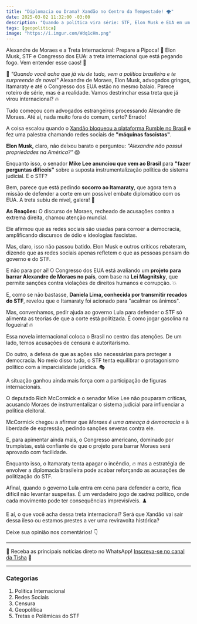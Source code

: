 ```yaml
---
title: "Diplomacia ou Drama? Xandão no Centro da Tempestade! 🌪️"
date: 2025-03-02 11:32:00 -03:00
description: "Quando a política vira série: STF, Elon Musk e EUA em um só enredo. Prepare-se para o drama internacional que ninguém previu! 🔥"
tags: [geopolitica]
image: "https://i.imgur.com/Wdq1cHm.png"
---
```


Alexandre de Moraes e a Treta Internacional: Prepare a Pipoca! 🍿
Elon Musk, STF e Congresso dos EUA: a treta internacional que está pegando fogo. Vem entender esse caos! 🚀


🚨 *"Quando você acha que já viu de tudo, vem a política brasileira e te surpreende de novo!"* Alexandre de Moraes, Elon Musk, advogados gringos, Itamaraty e até o Congresso dos EUA estão no mesmo balaio. Parece roteiro de série, mas é a realidade. Vamos destrinchar essa treta que já virou internacional? 🔥


Tudo começou com advogados estrangeiros processando Alexandre de Moraes. Até aí, nada muito fora do comum, certo? Errado! 

A coisa escalou quando o [Xandão bloqueou a plataforma Rumble no Brasil](./xandao-bloqueia-rede-social-de-novo) e fez uma palestra chamando redes sociais de **"máquinas fascistas"**. 

**Elon Musk,** claro, não deixou barato e perguntou: *"Alexandre não possui propriedades na América?"* 😱

Enquanto isso, o senador **Mike Lee anunciou que vem ao Brasil** para **"fazer perguntas difíceis"** sobre a suposta instrumentalização política do sistema judicial. E o STF? 

Bem, parece que está pedindo **socorro ao Itamaraty**, que agora tem a missão de defender a corte em um possível embate diplomático com os EUA. A treta subiu de nível, galera! 🚀

**As Reações:**
O discurso de Moraes, recheado de acusações contra a extrema direita, chamou atenção mundial. 

Ele afirmou que as redes sociais são usadas para corroer a democracia, amplificando discursos de ódio e ideologias fascistas. 

Mas, claro, isso não passou batido. Elon Musk e outros críticos rebateram, dizendo que as redes sociais apenas refletem o que as pessoas pensam do governo e do STF. 

E não para por aí! O Congresso dos EUA está avaliando um **projeto para barrar Alexandre de Moraes no país**, com base na **Lei Magnitsky**, que permite sanções contra violações de direitos humanos e corrupção. 💥

E, como se não bastasse, **Daniela Lima, conhecida por transmitir recados do STF**, revelou que o Itamaraty foi acionado para "acalmar os ânimos". 

Mas, convenhamos, pedir ajuda ao governo Lula para defender o STF só alimenta as teorias de que a corte está politizada. É como jogar gasolina na fogueira! 🔥


Essa novela internacional coloca o Brasil no centro das atenções. De um lado, temos acusações de censura e autoritarismo. 

Do outro, a defesa de que as ações são necessárias para proteger a democracia. No meio disso tudo, o STF tenta equilibrar o protagonismo político com a imparcialidade jurídica. 🎭


A situação ganhou ainda mais força com a participação de figuras internacionais. 

O deputado Rich McCormick e o senador Mike Lee não pouparam críticas, acusando Moraes de instrumentalizar o sistema judicial para influenciar a política eleitoral. 

McCormick chegou a afirmar que *Moraes é uma ameaça à democracia* e à liberdade de expressão, pedindo sanções severas contra ele. 

E, para apimentar ainda mais, o Congresso americano, dominado por trumpistas, está confiante de que o projeto para barrar Moraes será aprovado com facilidade.

Enquanto isso, o Itamaraty tenta apagar o incêndio, 🔥 mas a estratégia de envolver a diplomacia brasileira pode acabar reforçando as acusações de politização do STF. 

Afinal, quando o governo Lula entra em cena para defender a corte, fica difícil não levantar suspeitas. É um verdadeiro jogo de xadrez político, onde cada movimento pode ter consequências imprevisíveis. ♟️



E aí, o que você acha dessa treta internacional? 
Será que Xandão vai sair dessa ileso ou estamos prestes a ver uma reviravolta histórica? 

Deixe sua opinião nos comentários! 👇

---

🌟 Receba as principais notícias direto no WhatsApp! [Inscreva-se no canal da Tisha](https://www.whatsapp.com/channel/0029VaiPYBPLo4heVf0U3u2d) 📲

---

###  **Categorias**
 1. Política Internacional
 2. Redes Sociais
 3. Censura
 4. Geopolítica
 5. Tretas e Polêmicas do STF

